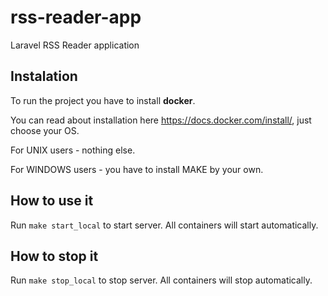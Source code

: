# rss-reader-app
Laravel RSS Reader application

## Instalation

To run the project you have to install **docker**.

You can read about installation here https://docs.docker.com/install/, just choose your OS.

For UNIX users - nothing else.

For WINDOWS users - you have to install MAKE by your own.

## How to use it

Run `make start_local` to start server. All containers will start automatically.

## How to stop it

Run `make stop_local` to stop server. All containers will stop automatically.
